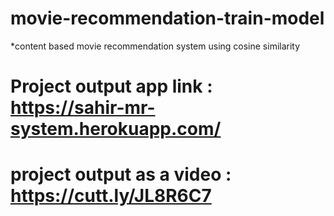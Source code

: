 # movie-recommendation-train-model
*content based movie recommendation system using cosine similarity

# Project output app link : https://sahir-mr-system.herokuapp.com/
# project output as a video : https://cutt.ly/JL8R6C7
